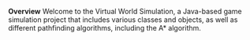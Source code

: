 **Overview**
Welcome to the Virtual World Simulation, a Java-based game simulation project that includes various classes and objects, as well as different pathfinding algorithms, including the A* algorithm.

